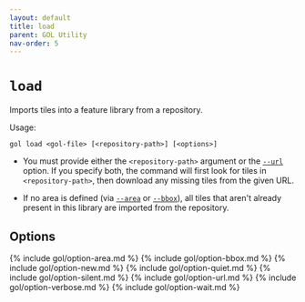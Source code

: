 ```yaml
---
layout: default
title: load
parent: GOL Utility
nav-order: 5
---
```


# `load`

Imports tiles into a feature library from a repository.

Usage:

    gol load <gol-file> [<repository-path>] [<options>]

- You must provide either the `<repository-path>` argument or the [`--url`](#option-url) option. If you specify both, the command will first look for tiles in `<repository-path>`, then download any missing tiles from the given URL. 

- If no area is defined (via [`--area`](#option-area) or [`--bbox`](#option-bbox)),
  all tiles that aren't already present in this library are imported from the repository.

## Options

{% include gol/option-area.md %}
{% include gol/option-bbox.md %}
{% include gol/option-new.md %}
{% include gol/option-quiet.md %}
{% include gol/option-silent.md %}
{% include gol/option-url.md %}
{% include gol/option-verbose.md %}
{% include gol/option-wait.md %}

